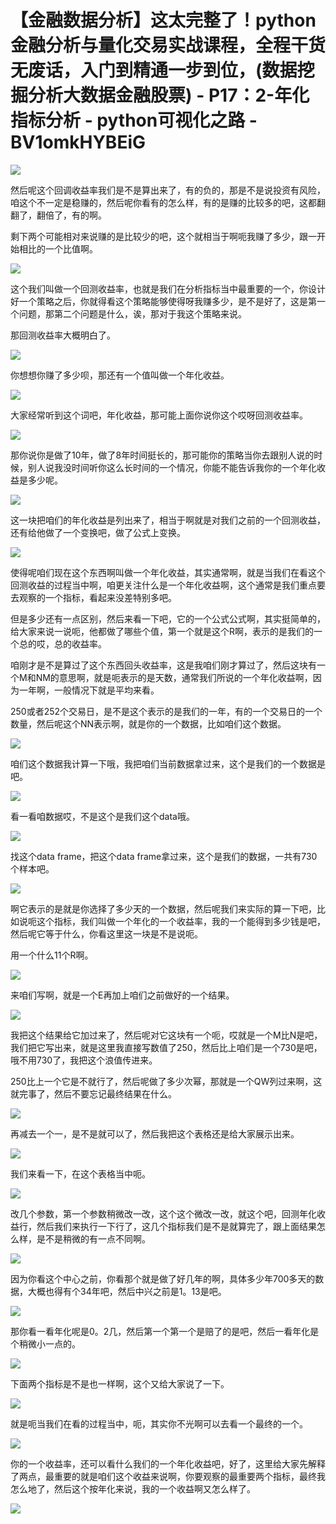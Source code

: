# 【金融数据分析】这太完整了！python金融分析与量化交易实战课程，全程干货无废话，入门到精通一步到位，(数据挖掘分析大数据金融股票) - P17：2-年化指标分析 - python可视化之路 - BV1omkHYBEiG

![](img/6c53dbba73c949b784e85586065d8a1a_0.png)

然后呢这个回调收益率我们是不是算出来了，有的负的，那是不是说投资有风险，咱这个不一定是稳赚的，然后呢你看有的怎么样，有的是赚的比较多的吧，这都翻翻了，翻倍了，有的啊。

剩下两个可能相对来说赚的是比较少的吧，这个就相当于啊呃我赚了多少，跟一开始相比的一个比值啊。

![](img/6c53dbba73c949b784e85586065d8a1a_2.png)

这个我们叫做一个回测收益率，也就是我们在分析指标当中最重要的一个，你设计好一个策略之后，你就得看这个策略能够使得呀我赚多少，是不是好了，这是第一个问题，那第二个问题是什么，诶，那对于我这个策略来说。

那回测收益率大概明白了。

![](img/6c53dbba73c949b784e85586065d8a1a_4.png)

你想想你赚了多少呗，那还有一个值叫做一个年化收益。

![](img/6c53dbba73c949b784e85586065d8a1a_6.png)

大家经常听到这个词吧，年化收益，那可能上面你说你这个哎呀回测收益率。

![](img/6c53dbba73c949b784e85586065d8a1a_8.png)

那你说你是做了10年，做了8年时间挺长的，那可能你的策略当你去跟别人说的时候，别人说我没时间听你这么长时间的一个情况，你能不能告诉我你的一个年化收益是多少呢。



![](img/6c53dbba73c949b784e85586065d8a1a_10.png)

这一块把咱们的年化收益是列出来了，相当于啊就是对我们之前的一个回测收益，还有给他做了一个变换吧，做了公式上变换。



![](img/6c53dbba73c949b784e85586065d8a1a_12.png)

使得呢咱们现在这个东西啊叫做一个年化收益，其实通常啊，就是当我们在看这个回测收益的过程当中啊，咱更关注什么是一个年化收益啊，这个通常是我们重点要去观察的一个指标，看起来没差特别多吧。

但是多少还有一点区别，然后来看一下吧，它的一个公式公式啊，其实挺简单的，给大家来说一说呃，他都做了哪些个值，第一个就是这个R啊，表示的是我们的一个总的哎，总的收益率。

咱刚才是不是算过了这个东西回头收益率，这是我咱们刚才算过了，然后这块有一个M和NM的意思啊，就是呃表示的是天数，通常我们所说的一个年化收益啊，因为一年啊，一般情况下就是平均来看。

250或者252个交易日，是不是这个表示的是我们的一年，有的一个交易日的一个数量，然后呢这个NN表示啊，就是你的一个数据，比如咱们这个数据。



![](img/6c53dbba73c949b784e85586065d8a1a_14.png)

咱们这个数据我计算一下哦，我把咱们当前数据拿过来，这个是我们的一个数据是吧。

![](img/6c53dbba73c949b784e85586065d8a1a_16.png)

看一看咱数据哎，不是这个是我们这个data哦。

![](img/6c53dbba73c949b784e85586065d8a1a_18.png)

找这个data frame，把这个data frame拿过来，这个是我们的数据，一共有730个样本吧。



![](img/6c53dbba73c949b784e85586065d8a1a_20.png)

啊它表示的是就是你选择了多少天的一个数据，然后呢我们来实际的算一下吧，比如说呃这个指标，我们叫做一个年化的一个收益率，我的一个能得到多少钱是吧，然后呢它等于什么，你看这里这一块是不是说呃。

用一个什么11个R啊。

![](img/6c53dbba73c949b784e85586065d8a1a_22.png)

来咱们写啊，就是一个E再加上咱们之前做好的一个结果。

![](img/6c53dbba73c949b784e85586065d8a1a_24.png)

我把这个结果给它加过来了，然后呢对它这块有一个呃，哎就是一个M比N是吧，我们把它写出来，就是这里我直接写数值了250，然后比上咱们是一个730是吧，哦不用730了，我把这个浪值传进来。

250比上一个它是不就行了，然后呢做了多少次幂，那就是一个QW列过来啊，这就完事了，然后不要忘记最终结果在什么。



![](img/6c53dbba73c949b784e85586065d8a1a_26.png)

再减去一个一，是不是就可以了，然后我把这个表格还是给大家展示出来。

![](img/6c53dbba73c949b784e85586065d8a1a_28.png)

我们来看一下，在这个表格当中呃。

![](img/6c53dbba73c949b784e85586065d8a1a_30.png)

改几个参数，第一个参数稍微改一改，这个这个微改一改，就这个吧，回测年化收益行，然后我们来执行一下行了，这几个指标我们是不是就算完了，跟上面结果怎么样，是不是稍微的有一点不同啊。



![](img/6c53dbba73c949b784e85586065d8a1a_32.png)

因为你看这个中心之前，你看那个就是做了好几年的啊，具体多少年700多天的数据，大概也得有个34年吧，然后中兴之前是1。13是吧。



![](img/6c53dbba73c949b784e85586065d8a1a_34.png)

那你看一看年化呢是0。2几，然后第一个第一个是赔了的是吧，然后一看年化是个稍微小一点的。

![](img/6c53dbba73c949b784e85586065d8a1a_36.png)

下面两个指标是不是也一样啊，这个又给大家说了一下。

![](img/6c53dbba73c949b784e85586065d8a1a_38.png)

就是呃当我们在看的过程当中，呃，其实你不光啊可以去看一个最终的一个。

![](img/6c53dbba73c949b784e85586065d8a1a_40.png)

你的一个收益率，还可以看什么我们的一个年化收益吧，好了，这里给大家先解释了两点，最重要的就是咱们这个收益来说啊，你要观察的最重要两个指标，最终我怎么地了，然后这个按年化来说，我的一个收益啊又怎么样了。



![](img/6c53dbba73c949b784e85586065d8a1a_42.png)